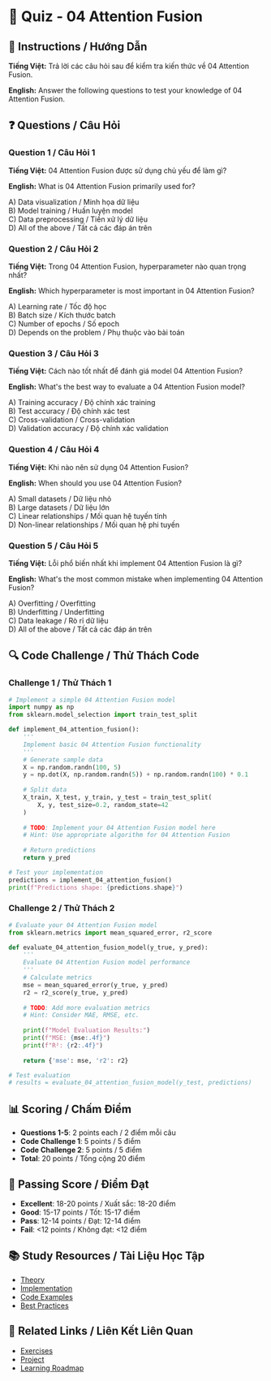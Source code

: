 # 🧠 Quiz - 04 Attention Fusion

## 📝 Instructions / Hướng Dẫn

**Tiếng Việt:** Trả lời các câu hỏi sau để kiểm tra kiến thức về 04 Attention Fusion.

**English:** Answer the following questions to test your knowledge of 04 Attention Fusion.

## ❓ Questions / Câu Hỏi

### Question 1 / Câu Hỏi 1
**Tiếng Việt:** 04 Attention Fusion được sử dụng chủ yếu để làm gì?

**English:** What is 04 Attention Fusion primarily used for?

A) Data visualization / Minh họa dữ liệu  
B) Model training / Huấn luyện model  
C) Data preprocessing / Tiền xử lý dữ liệu  
D) All of the above / Tất cả các đáp án trên

### Question 2 / Câu Hỏi 2
**Tiếng Việt:** Trong 04 Attention Fusion, hyperparameter nào quan trọng nhất?

**English:** Which hyperparameter is most important in 04 Attention Fusion?

A) Learning rate / Tốc độ học  
B) Batch size / Kích thước batch  
C) Number of epochs / Số epoch  
D) Depends on the problem / Phụ thuộc vào bài toán

### Question 3 / Câu Hỏi 3
**Tiếng Việt:** Cách nào tốt nhất để đánh giá model 04 Attention Fusion?

**English:** What's the best way to evaluate a 04 Attention Fusion model?

A) Training accuracy / Độ chính xác training  
B) Test accuracy / Độ chính xác test  
C) Cross-validation / Cross-validation  
D) Validation accuracy / Độ chính xác validation

### Question 4 / Câu Hỏi 4
**Tiếng Việt:** Khi nào nên sử dụng 04 Attention Fusion?

**English:** When should you use 04 Attention Fusion?

A) Small datasets / Dữ liệu nhỏ  
B) Large datasets / Dữ liệu lớn  
C) Linear relationships / Mối quan hệ tuyến tính  
D) Non-linear relationships / Mối quan hệ phi tuyến

### Question 5 / Câu Hỏi 5
**Tiếng Việt:** Lỗi phổ biến nhất khi implement 04 Attention Fusion là gì?

**English:** What's the most common mistake when implementing 04 Attention Fusion?

A) Overfitting / Overfitting  
B) Underfitting / Underfitting  
C) Data leakage / Rò rỉ dữ liệu  
D) All of the above / Tất cả các đáp án trên

## 🔍 Code Challenge / Thử Thách Code

### Challenge 1 / Thử Thách 1
```python
# Implement a simple 04 Attention Fusion model
import numpy as np
from sklearn.model_selection import train_test_split

def implement_04_attention_fusion():
    '''
    Implement basic 04 Attention Fusion functionality
    '''
    # Generate sample data
    X = np.random.randn(100, 5)
    y = np.dot(X, np.random.randn(5)) + np.random.randn(100) * 0.1
    
    # Split data
    X_train, X_test, y_train, y_test = train_test_split(
        X, y, test_size=0.2, random_state=42
    )
    
    # TODO: Implement your 04 Attention Fusion model here
    # Hint: Use appropriate algorithm for 04 Attention Fusion
    
    # Return predictions
    return y_pred

# Test your implementation
predictions = implement_04_attention_fusion()
print(f"Predictions shape: {predictions.shape}")
```

### Challenge 2 / Thử Thách 2
```python
# Evaluate your 04 Attention Fusion model
from sklearn.metrics import mean_squared_error, r2_score

def evaluate_04_attention_fusion_model(y_true, y_pred):
    '''
    Evaluate 04 Attention Fusion model performance
    '''
    # Calculate metrics
    mse = mean_squared_error(y_true, y_pred)
    r2 = r2_score(y_true, y_pred)
    
    # TODO: Add more evaluation metrics
    # Hint: Consider MAE, RMSE, etc.
    
    print(f"Model Evaluation Results:")
    print(f"MSE: {mse:.4f}")
    print(f"R²: {r2:.4f}")
    
    return {'mse': mse, 'r2': r2}

# Test evaluation
# results = evaluate_04_attention_fusion_model(y_test, predictions)
```

## 📊 Scoring / Chấm Điểm

- **Questions 1-5**: 2 points each / 2 điểm mỗi câu
- **Code Challenge 1**: 5 points / 5 điểm
- **Code Challenge 2**: 5 points / 5 điểm
- **Total**: 20 points / Tổng cộng 20 điểm

## 🎯 Passing Score / Điểm Đạt

- **Excellent**: 18-20 points / Xuất sắc: 18-20 điểm
- **Good**: 15-17 points / Tốt: 15-17 điểm  
- **Pass**: 12-14 points / Đạt: 12-14 điểm
- **Fail**: <12 points / Không đạt: <12 điểm

## 📚 Study Resources / Tài Liệu Học Tập

- [Theory](./THEORY_04_attention_fusion.md)
- [Implementation](./IMPLEMENTATION_04_attention_fusion.md)
- [Code Examples](./CODE_EXAMPLES_04_attention_fusion.md)
- [Best Practices](./BEST_PRACTICES_04_attention_fusion.md)

## 🔗 Related Links / Liên Kết Liên Quan

- [Exercises](./EXERCISES_04_attention_fusion.md)
- [Project](./PROJECT_04_attention_fusion.md)
- [Learning Roadmap](./LEARNING_ROADMAP_04_attention_fusion.md)

